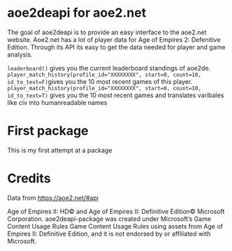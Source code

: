 
<!-- README.md is generated from README.Rmd. Please edit that file -->

# aoe2deapi for aoe2.net

<!-- badges: start -->

<!-- badges: end -->

The goal of aoe2deapi is to provide an easy interface to the aoe2.net
website. Aoe2.net has a lot of player data for Age of Empires 2:
Defenitive Edition. Through its API its easy to get the data needed for
player and game analysis.

`leaderboard()` gives you the current leaderboard standings of aoe2de.
`player_match_history(profile_id="XXXXXXXX", start=0, count=10,
id_to_text=F)`gives you the 10 most recent games of this player.
`player_match_history(profile_id="XXXXXXXX", start=0, count=10,
id_to_text=T)` gives you the 10 most recent games and translates
varibales like civ into humanreadable names

# First package

This is my first attempt at a package

# Credits

Data from <https://aoe2.net/#api>

Age of Empires II: HD© and Age of Empires II: Definitive Edition©
Microsoft Corporation. aoe2deapi-package was created under Microsoft’s
Game Content Usage Rules Game Content Usage Rules using assets from Age
of Empires II: Definitive Edition, and it is not endorsed by or
affiliated with Microsoft.
